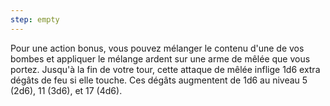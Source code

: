 ```yaml
---
step: empty
---
```

Pour une action bonus, vous pouvez mélanger le contenu d'une de vos bombes et appliquer le mélange ardent sur une arme de mêlée que vous portez. Jusqu'à la fin de votre tour, cette attaque de mêlée inflige 1d6 extra dégâts de feu si elle touche. Ces dégâts augmentent de 1d6 au niveau 5 (2d6), 11 (3d6), et 17 (4d6).